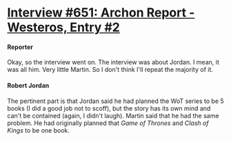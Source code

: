 # [Interview #651: Archon Report - Westeros, Entry #2](https://www.theoryland.com/intvmain.php?i=651#2)

#### Reporter

Okay, so the interview went on. The interview was about Jordan. I mean, it was all him. Very little Martin. So I don't think I'll repeat the majority of it.

#### Robert Jordan

The pertinent part is that Jordan said he had planned the WoT series to be 5 books (I did a good job not to scoff), but the story has its own mind and can't be contained (again, I didn't laugh). Martin said that he had the same problem. He had originally planned that
*Game of Thrones*
and
*Clash of Kings*
to be one book.

